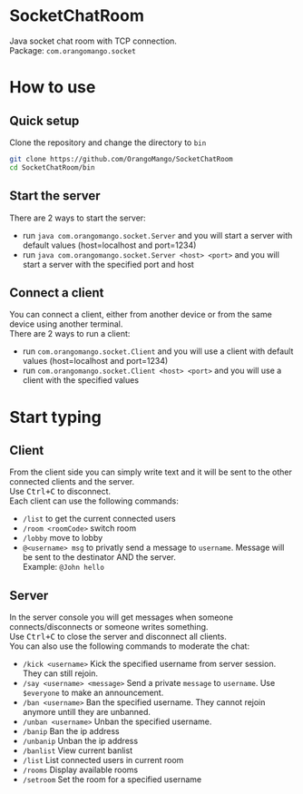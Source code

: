 # SocketChatRoom
Java socket chat room with TCP connection.  
Package: `com.orangomango.socket`

# How to use
## Quick setup
Clone the repository and change the directory to `bin`
```bash
git clone https://github.com/OrangoMango/SocketChatRoom
cd SocketChatRoom/bin
```
## Start the server
There are 2 ways to start the server:
* run `java com.orangomango.socket.Server` and you will start a server with default values (host=localhost and port=1234)
* run `java com.orangomango.socket.Server <host> <port>` and you will start a server with the specified port and host
## Connect a client
You can connect a client, either from another device or from the same device using another terminal.  
There are 2 ways to run a client:
* run `com.orangomango.socket.Client` and you will use a client with default values (host=localhost and port=1234)
* run `com.orangomango.socket.Client <host> <port>` and you will use a client with the specified values

# Start typing
## Client
From the client side you can simply write text and it will be sent to the other connected clients and the server.  
Use <Kbd>Ctrl+C</Kbd> to disconnect.  
Each client can use the following commands:
* `/list` to get the current connected users
* `/room <roomCode>` switch room
* `/lobby` move to lobby
* `@<username> msg` to privatly send a message to `username`. Message will be sent to the destinator AND the server.   
  Example: `@John hello`
## Server
In the server console you will get messages when someone connects/disconnects or someone writes something.  
Use <Kbd>Ctrl+C</Kbd> to close the server and disconnect all clients.  
You can also use the following commands to moderate the chat:
* `/kick <username>` Kick the specified username from server session. They can still rejoin.
* `/say <username> <message>` Send a private `message` to `username`. Use `$everyone` to make an announcement.
* `/ban <username>` Ban the specified username. They cannot rejoin anymore untill they are unbanned.
* `/unban <username>` Unban the specified username.
* `/banip` <ip-address> Ban the ip address
* `/unbanip` <ip-address> Unban the ip address
* `/banlist` View current banlist
* `/list` List connected users in current room
* `/rooms` Display available rooms
* `/setroom` <username> <roomCode> Set the room for a specified username
